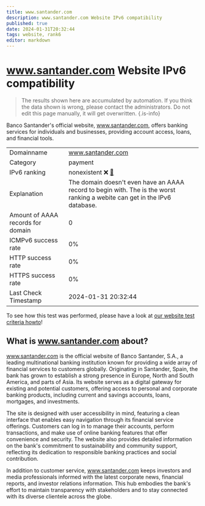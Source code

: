 ```yaml
---
title: www.santander.com
description: www.santander.com Website IPv6 compatibility
published: true
date: 2024-01-31T20:32:44
tags: website, rank6
editor: markdown
---
```


# www.santander.com Website IPv6 compatibility

> The results shown here are accumulated by automation. If you think the data shown is wrong, please contact the administrators. 
> Do not edit this page manually, it will get overwritten.
{.is-info}

Banco Santander's official website, www.santander.com, offers banking services for individuals and businesses, providing account access, loans, and financial tools.


|   |   |
| - | - |
| Domainname | www.santander.com
| Category | payment |
| IPv6 ranking | nonexistent :x: [🔗](/howto/ranking) |
| Explanation | The domain doesn't even have an AAAA record to begin with. The is the worst ranking a webite can get in the IPv6 database. |
| Amount of AAAA records for domain | 0 |
| ICMPv6 success rate | 0%|
| HTTP success rate | 0% |
| HTTPS success rate | 0% |
| Last Check Timestamp | 2024-01-31 20:32:44 |

To see how this test was performed, please have a look at [our website test criteria howto](/howto/testcriteria/website)!


## What is www.santander.com about?
www.santander.com is the official website of Banco Santander, S.A., a leading multinational banking institution known for providing a wide array of financial services to customers globally. Originating in Santander, Spain, the bank has grown to establish a strong presence in Europe, North and South America, and parts of Asia. Its website serves as a digital gateway for existing and potential customers, offering access to personal and corporate banking products, including current and savings accounts, loans, mortgages, and investments.

The site is designed with user accessibility in mind, featuring a clean interface that enables easy navigation through its financial service offerings. Customers can log in to manage their accounts, perform transactions, and make use of online banking features that offer convenience and security. The website also provides detailed information on the bank's commitment to sustainability and community support, reflecting its dedication to responsible banking practices and social contribution.

In addition to customer service, www.santander.com keeps investors and media professionals informed with the latest corporate news, financial reports, and investor relations information. This hub embodies the bank's effort to maintain transparency with stakeholders and to stay connected with its diverse clientele across the globe.


